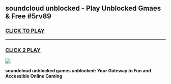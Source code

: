 
## soundcloud unblocked - Play Unblocked Gmaes & Free #5rv89
<h3>
<a href="https://news.freeplayer.one?title=soundcloud_unblocked&ref=26F">CLICK TO PLAY</a></h3>
<hr>

<h3>
<a href="https://news.freeplayer.one?title=soundcloud_unblocked&ref=26F">CLICK 2 PLAY</a>
  
</h3>

<a href="https://news.freeplayer.one?title=soundcloud_unblocked&ref=26F/"><img src="https://clearcache.store/games.png"></a>


**soundcloud unblocked games unblocked: Your Gateway to Fun and Accessible Online Gaming**
